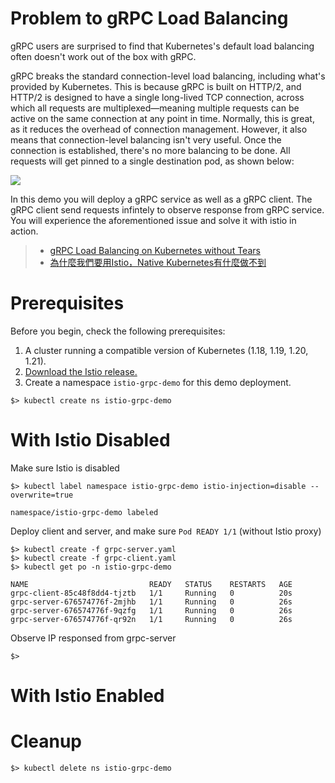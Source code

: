 # Problem to gRPC Load Balancing

gRPC users are surprised to find that Kubernetes's default load balancing often doesn't work out of the box with gRPC.

gRPC breaks the standard connection-level load balancing, including what's provided by Kubernetes. This is because gRPC is built on HTTP/2, and HTTP/2 is designed to have a single long-lived TCP connection, across which all requests are multiplexed—meaning multiple requests can be active on the same connection at any point in time. Normally, this is great, as it reduces the overhead of connection management. However, it also means that connection-level balancing isn't very useful. Once the connection is established, there's no more balancing to be done. All requests will get pinned to a single destination pod, as shown below:

![](https://d33wubrfki0l68.cloudfront.net/b05eb6c0d5c4672ed795cc1c44ca476987057436/a6cda/images/blog/grpc-load-balancing-with-linkerd/mono-8d2e53ef-b133-4aa0-9551-7e36a880c553.png)

In this demo you will deploy a gRPC service as well as a gRPC client. The gRPC client send requests infintely to observe response from gRPC service. You will  experience the aforementioned issue and solve it with istio in action.

>
> * [gRPC Load Balancing on Kubernetes without Tears](https://kubernetes.io/blog/2018/11/07/grpc-load-balancing-on-kubernetes-without-tears/)
> * [為什麼我們要用Istio，Native Kubernetes有什麼做不到](https://ithelp.ithome.com.tw/articles/10217407)


# Prerequisites

Before you begin, check the following prerequisites:

1. A cluster running a compatible version of Kubernetes (1.18, 1.19, 1.20, 1.21).
2. [Download the Istio release.](https://istio.io/latest/docs/setup/getting-started/#download)
3. Create a namespace `istio-grpc-demo` for this demo deployment.

```console
$> kubectl create ns istio-grpc-demo
```

# With Istio Disabled

Make sure Istio is disabled

```console
$> kubectl label namespace istio-grpc-demo istio-injection=disable --overwrite=true

namespace/istio-grpc-demo labeled
```

Deploy client and server, and make sure `Pod READY 1/1` (without Istio proxy)

```console
$> kubectl create -f grpc-server.yaml
$> kubectl create -f grpc-client.yaml
$> kubectl get po -n istio-grpc-demo

NAME                           READY   STATUS    RESTARTS   AGE
grpc-client-85c48f8dd4-tjztb   1/1     Running   0          20s
grpc-server-676574776f-2mjhb   1/1     Running   0          26s
grpc-server-676574776f-9qzfg   1/1     Running   0          26s
grpc-server-676574776f-qr92n   1/1     Running   0          26s
```

Observe IP responsed from grpc-server

```console
$> 
```

# With Istio Enabled

# Cleanup

```console
$> kubectl delete ns istio-grpc-demo
```